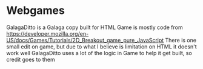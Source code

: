 # Webgames
GalagaDitto is a Galaga copy built for HTML
Game is mostly code from https://developer.mozilla.org/en-US/docs/Games/Tutorials/2D_Breakout_game_pure_JavaScript
There is one small edit on game, but due to what I believe is limitation on HTML it doesn't work well
GalagaDitto uses a lot of the logic in Game to help it get built, so credit goes to them

